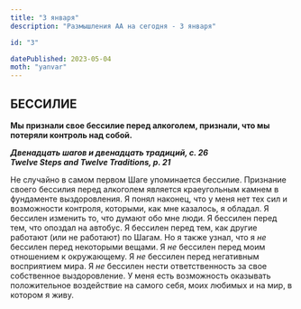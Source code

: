 ```yaml
---
title: "3 января"
description: "Размышления АА на сегодня - 3 января"

id: "3"

datePublished: 2023-05-04
moth: "yanvar"
---
```


## БЕССИЛИЕ

**Мы признали свое бессилие перед алкоголем, признали, что мы потеряли
контроль над собой.**

**_Двенадцать шагов и двенадцать традиций, с. 26  
Twelve Steps and Twelve Traditions, p. 21_**

Не случайно в самом первом Шаге упоминается бессилие. Признание своего
бессилия перед алкоголем является краеугольным камнем в фундаменте
выздоровления. Я понял наконец, что у меня нет тех сил и возможности контроля,
которыми, как мне казалось, я обладал. Я бессилен изменить то, что думают обо
мне люди. Я бессилен перед тем, что опоздал на автобус. Я бессилен перед тем,
как другие работают (или не работают) по Шагам. Но я также узнал, что я _не_
бессилен перед некоторыми вещами. Я _не_ бессилен перед моим отношением к
окружающему. Я _не_ бессилен перед негативным восприятием мира. Я _не_
бессилен нести ответственность за свое собственное выздоровление. У меня есть
возможность оказывать положительное воздействие на самого себя, моих любимых и
на мир, в котором я живу.
